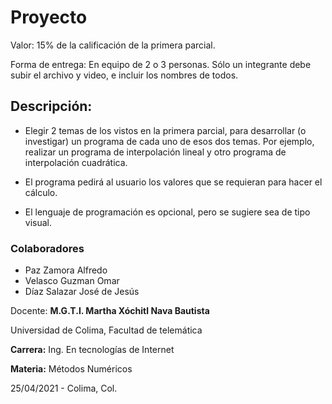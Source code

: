 # Proyecto 
Valor: 15% de la calificación de la primera parcial. 

Forma de entrega: En equipo de 2 o 3 personas.  Sólo un integrante debe subir el archivo y video, e incluir los nombres de todos.

## Descripción: 

- Elegir 2 temas de los vistos en la primera parcial, para desarrollar (o investigar) un programa de cada uno de esos dos temas.  Por ejemplo, realizar un programa de interpolación lineal y otro programa de interpolación cuadrática.

- El programa pedirá al usuario los valores que se requieran para hacer el cálculo.

- El lenguaje de programación es opcional, pero se sugiere sea de tipo visual. 

### Colaboradores
- Paz Zamora Alfredo
- Velasco Guzman Omar
- Díaz Salazar José de Jesús

Docente: **M.G.T.I. Martha Xóchitl Nava Bautista**

Universidad de Colima, Facultad de telemática

**Carrera:** Ing. En tecnologías de Internet

**Materia:** Métodos Numéricos

25/04/2021 - Colima, Col.